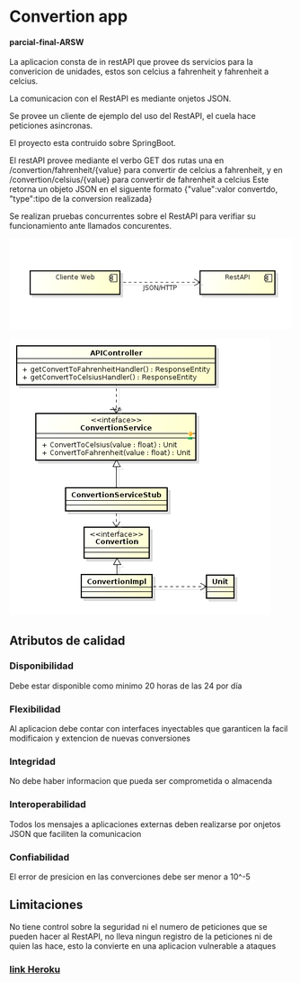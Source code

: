 # Convertion app

#### parcial-final-ARSW

La aplicacion consta de in restAPI que provee ds servicios para la convericion de unidades, estos son celcius a fahrenheit y fahrenheit a celcius.


La comunicacion con el RestAPI es mediante onjetos JSON.

Se provee un cliente de ejemplo del uso del RestAPI, el cuela hace peticiones asincronas.

El proyecto esta contruido sobre SpringBoot.


El restAPI provee mediante el verbo GET dos rutas una en /convertion/fahrenheit/{value} para convertir de celcius a fahrenheit, y en /convertion/celsius/{value} para convertir de fahrenheit a celcius
                         Este retorna un objeto JSON en el siguente formato {"value":valor convertdo, "type":tipo de la conversion realizada}

Se realizan pruebas concurrentes sobre el RestAPI para verifiar su funcionamiento ante llamados concurentes.

![](img/component.png)

![](img/clases.png)

## Atributos de calidad

### Disponibilidad

Debe estar disponible como minimo 20 horas de las 24 por día

### Flexibilidad

Al aplicacion debe contar con interfaces inyectables que garanticen la facil modificaion y extencion de nuevas conversiones

### Integridad

No debe haber informacion que pueda ser comprometida o almacenda

### Interoperabilidad

Todos los mensajes a aplicaciones externas deben realizarse por onjetos JSON que faciliten la comunicacion

### Confiabilidad

El error de presicion en las converciones debe ser menor a 10^-5

## Limitaciones

No tiene control sobre la seguridad ni el numero de peticiones que se pueden hacer al RestAPI, no lleva ningun registro de la peticiones ni de quien las hace, esto la convierte en una aplicacion vulnerable a
ataques

### [link Heroku](https://parcial-final-arsw.herokuapp.com)
